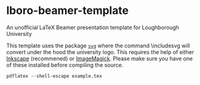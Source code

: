 # lboro-beamer-template
An unofficial LaTeX Beamer presentation template for Loughborough University

This template uses the package [`svg`](https://ctan.org/pkg/svg?lang=en) where the command \includesvg will convert under the hood the university logo. This requires the help of either [Inkscape](http://www.inkscape.org/) (recommened) or [ImageMagick](http://www.imagemagick.org/). Please make sure you have one of these installed before compiling the source.

```
pdflatex --shell-escape example.tex
```

